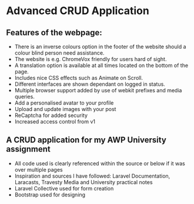 # Advanced CRUD Application

## Features of the webpage:
- There is an inverse colours option in the footer of the website should a colour blind person need assistance.
- The website is e.g. ChromeVox friendly for users hard of sight.
- A translation option is available at all times located on the bottom of the page.
- Includes nice CSS effects such as Animate on Scroll.
- Different interfaces are shown dependant on logged in status.
- Multiple browser support added by use of webkit prefixes and media queries.
- Add a personalised avatar to your profile
- Upload and update images with your post
- ReCaptcha for added security
- Increased access control from v1

## A CRUD application for my AWP University assignment
- All code used is clearly referenced within the source or below if it was over multiple pages
- Inspiration and sources I have followed: Laravel Documentation, Laracasts, Travesty Media and University practical notes
- Laravel Collective used for form creation
- Bootstrap used for designing
